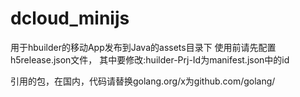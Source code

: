 # dcloud_minijs
用于hbuilder的移动App发布到Java的assets目录下
使用前请先配置h5release.json文件，
其中要修改:huilder-Prj-Id为manifest.json中的id

引用的包，在国内，代码请替换golang.org/x为github.com/golang/
